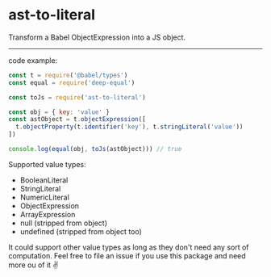 # ast-to-literal

Transform a Babel ObjectExpression into a JS object.

----

code example:

```javascript
const t = require('@babel/types')
const equal = require('deep-equal')

const toJs = require('ast-to-literal')

const obj = { key: 'value' }
const astObject = t.objectExpression([
  t.objectProperty(t.identifier('key'), t.stringLiteral('value'))
])

console.log(equal(obj, toJs(astObject))) // true

```

Supported value types:

- BooleanLiteral
- StringLiteral
- NumericLiteral
- ObjectExpression
- ArrayExpression
- null (stripped from object)
- undefined (stripped from object too)

It could support other value types as long as they don't need any sort of computation.
Feel free to file an issue if you use this package and need more ou of it ✌️
